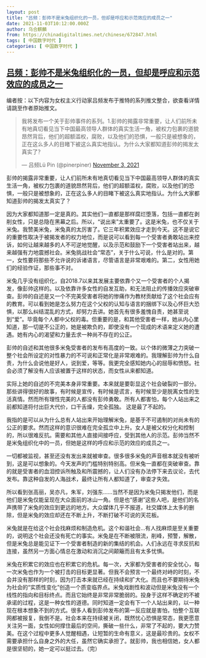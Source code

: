 ```yaml
---
layout: post
title: "吕频：彭帅不是米兔组织化的一员，但却是呼应和示范效应的成员之一"
date: 2021-11-03T10:12:00.000Z
author: 乌合麒麟
from: https://chinadigitaltimes.net/chinese/672847.html
tags: [ 中国数字时代 ]
categories: [ 中国数字时代 ]
---
```

<!--1635934320000-->
[吕频：彭帅不是米兔组织化的一员，但却是呼应和示范效应的成员之一](https://chinadigitaltimes.net/chinese/672847.html)
------

<div>
<p>编者按：以下内容为女权主义行动家吕频发布于推特的系列推文整合，欲查看详情请跳至作者原始推文。</p><blockquote class="twitter-tweet" data-width="550" data-dnt="true"><p lang="zh" dir="ltr">我将发布一个关于彭帅事件的系列。1.彭帅的揭露非常重要，让人们前所未有地真切看见当下中国最高领导人群体的真实生活一角，被权力包裹的道貌昂然背后，他们的超额滥权，腐败，以及他们的恐惧，一般只是被想象的，正在这么多人的目睹下被这么真实地指认。为什么大家都知道彭帅的揭发太真实了？</p><p>&mdash; 吕频Lü Pin (@pinerpiner) <a href="https://twitter.com/pinerpiner/status/1455737277641003008?ref_src=twsrc%5Etfw">November 3, 2021</a></p></blockquote><p><script async src="https://platform.twitter.com/widgets.js" charset="utf-8"></script></p><p>彭帅的揭露非常重要，让人们前所未有地真切看见当下中国最高领导人群体的真实生活一角，被权力包裹的道貌昂然背后，他们的超额滥权，腐败，以及他们的恐惧，一般只是被想象的，正在这么多人的目睹下被这么真实地指认。为什么大家都知道彭帅的揭发太真实了？</p><p>因为大家都知道那一定是真的。其实他们一直都是那样腐烂堕落，包括一直都在剥削女性，只是总隐在黑幕之后。所以，“说出来”太重要了。这是米兔，也不仅关于米兔。我赞美米兔，米兔真的太厉害了。它三年积累效应才走到今天。这不是说它的重要性取决于被揭发者的权力地位，而是说可以看到每一个受害者勇敢站出来控诉，如何让越来越多的人不可逆地觉醒，以及示范和鼓励下一个受害者站出来，越来越强有力地震撼社会。米兔挑战社会“常态”，关于什么可说，什么是对的。第一，女性要将那些不允许说的诉诸语言，尽管语言是非常艰难的。第二，女性用她们的经验作证，那些事不对。</p><p>米兔几乎没有组织化，自2018.7以来其发展主要依靠个又一个受害者的个人揭发，像彭帅这样的。以及依靠许多女性的自发互助，和无法阻止的传播效应突破审查。彭帅的自述是又一个不完美受害者将她的惨痛作为教材贡献给了这个社会应有的教育。可以看到她是怎么努力在这个父权的认知与语言的捆绑下以及心怀巨大恐惧，以那么纠结混乱的方式，却努力去讲。她首先有很多羞愧自责，她甚至说到“爱”。毕竟每个人都中父权的毒。但重要的是，和其他受害者一样，她从内心里知道，那一切是不公正的，她是被欺负的，即使没有一个现成的术语来定义她的遭遇。她有内心的渴望和力量去求一种尚不存在的公正。</p><p>彭帅的自述和其他很多米兔受害者的发布有高度的一致。以个体的微薄之力突破一整个社会所设定的对性暴力的不可说和正常化是非常艰难的。我理解彭帅为什么自责，为什么会说他是好人，说到爱，等等。我更完全感知她内心的屈辱和愤怒。社会必须了解没有人应该被置于这样的状态，而女性从来都知道。</p><p>实际上她的自述的不完美本身非常重要。本来就是要彰显这个社会破裂的一部分。那些讲得很好的故事，有时候是宣传，有时候是谎言，有时候至少是脱离女性的生活真情。然而所有理性完美的人都没有彭帅勇敢。所有人都害怕，每个人站出来之前都知道将付出巨大代价，口干舌燥，完全孤独。 这是最了不起的。</p><p>我指的是可以从为什么总有人站出来开始理解米兔，是基于不可遏制的对尚未有的公正的要求。然而这样的意识很难在完全孤立中上升。女人是被父权分化和控制的，所以很难反抗。需要和其他人直接间接呼应，受到其他人的示范。彭帅当然不是米兔组织化中的一员，但她是这样的呼应和示范的效应的成员之一。</p><p>一切都被监视，甚至还没有发出来就被审查。很多很多米兔的声音根本就没有被听到，这是可以想象的。今天发声的门槛特别特别高。但米兔一直都在突破审查。靠的就是受害者的血泪控诉所触及和所震撼的，让人们没有办法停下来去议论，去代发布。靠这种自发的人海战术，最终让所有人都知道了，审查才失效。</p><p>所以看到张高丽，吴亦凡，朱军，刘强东……当然不是因为米兔只揭发他们，而是他们是米兔仅能呈现在大众面前的冰山一角。但是也“感谢”这些人吧，是他们的名声携带了米兔的效应到更远的地方。大众媒体几乎不报道，社交媒体上太多的删除，但是米兔的效应却还在不断上升，不断打破不可说的天花板。</p><p>米兔就是在给这个社会找麻烦和制造危机。这个和谐社会&#8230;有人找麻烦是至关重要的，说明这个社会还没有死亡的事实。米兔是在不断被限流，削峰，预警，解散，但是米兔总是能见证下一个受害者制造的新的集结的机会。人们永远在寻求反抗和连接，虽然另一方面心情总在激动和消沉之间颠簸而且有太多忧惧。</p><p>米兔在积累它的效应也在积累它的危机。每一次，大家都为受害者的安全忧心，每一次米兔也作为一个被打击的目标更显著。但我不会预言一个最终对峙的时刻，不会并没有那样的时刻，因为打击本来就已经在持续和扩大化。而且也不要期待米兔为社会的“实质性变化”创造一个质变临界点。米兔戏剧性和波动但是米兔没有一个线性的指向和目标终点。而且它始终是非常非常脆弱的。投身于这样不确定的不被承诺的过程，这是一种女性的道德。同时知道一定会有下一个人站出来的，以一种现在根本想象不到的方式。很多人看到彭帅发布的第一反应就是害怕，怕整个互联网都被报复，我倒不是。社会本来在持续被关闭，既然忧心恐惧是常态，我更愿意关注另一面，女性如何撑住最后的空间，撕破一些什么，非常了不起的，要大力赞美。在这个过程中更多人觉醒相遇，让短暂的生命有意义，这是最珍贵的。女权不需要承担什么自身之外的大任，虽然它确实承担了。就彭帅，我也相信她，女人都是很坚韧的，她一定可以挺过去。（完）</p>
</div>
